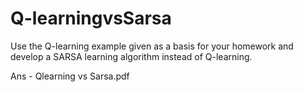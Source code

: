 # Q-learningvsSarsa


Use the Q-learning example given as a basis for your homework and develop a
SARSA learning algorithm instead of Q-learning.

Ans - Qlearning vs Sarsa.pdf
